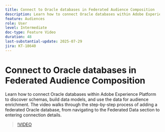 ```yaml
---
title: Connect to Oracle databases in Federated Audience Composition
description: Learn how to connect Oracle databases within Adobe Experience Platform to discover schemas, build data models, and use the data for audience enrichment. The video walks through the step-by-step process of adding a federated Oracle database, from navigating to the Federated Data section to entering connection details.
feature: Audiences
role: User
level: Intermediate
doc-type: Feature Video
duration: 48
last-substantial-update: 2025-07-29
jira: KT-18640
---
```


# Connect to Oracle databases in Federated Audience Composition

Learn how to connect Oracle databases within Adobe Experience Platform to discover schemas, build data models, and use the data for audience enrichment. The video walks through the step-by-step process of adding a federated Oracle database, from navigating to the Federated Data section to entering connection details.

>[!VIDEO](https://video.tv.adobe.com/v/3470069/?learn=on&enablevpops)

